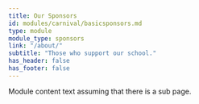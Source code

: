 ```yaml
---
title: Our Sponsors
id: modules/carnival/basicsponsors.md
type: module
module_type: sponsors
link: "/about/"
subtitle: "Those who support our school."
has_header: false
has_footer: false
---
```

Module content text assuming that there is a sub page.